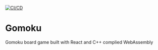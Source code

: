 [![CI/CD](https://github.com/toytag/Gomoku/actions/workflows/ci-cd.yml/badge.svg?branch=main)](https://github.com/toytag/Gomoku/actions/workflows/ci-cd.yml)

# Gomoku

Gomoku board game built with React and C++ complied WebAssembly
